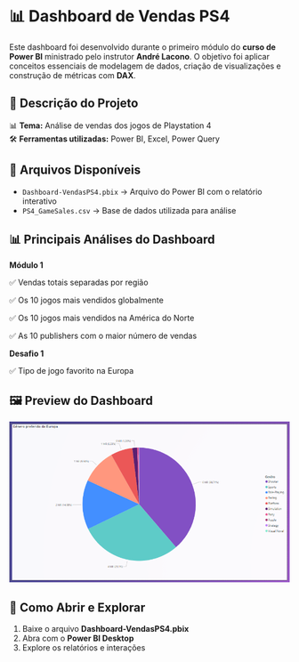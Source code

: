 # 📊 Dashboard de Vendas PS4 

Este dashboard foi desenvolvido durante o primeiro módulo do **curso de Power BI** ministrado pelo instrutor **André Lacono**. O objetivo foi aplicar conceitos essenciais de modelagem de dados, criação de visualizações e construção de métricas com **DAX**.  

## 📌 **Descrição do Projeto**  
📊 **Tema:** Análise de vendas dos jogos de Playstation 4   
🛠️ **Ferramentas utilizadas:** Power BI, Excel, Power Query  

## 📂 **Arquivos Disponíveis**  
- `Dashboard-VendasPS4.pbix` → Arquivo do Power BI com o relatório interativo  
- `PS4_GameSales.csv` → Base de dados utilizada para análise    

## 📊 **Principais Análises do Dashboard**

**Módulo 1**

✅ Vendas totais separadas por região 

✅ Os 10 jogos mais vendidos globalmente

✅ Os 10 jogos mais vendidos na América do Norte

✅ As 10 publishers com o maior número de vendas

**Desafio 1**

✅ Tipo de jogo favorito na Europa

## 🖼 **Preview do Dashboard**  

![Módulo 1](https://github.com/pedrolodonio/portifolio-powerbi/blob/main/images/desafio%201.PNG)


 

## 🔗 **Como Abrir e Explorar**  
1. Baixe o arquivo **Dashboard-VendasPS4.pbix**  
2. Abra com o **Power BI Desktop**  
3. Explore os relatórios e interações  

